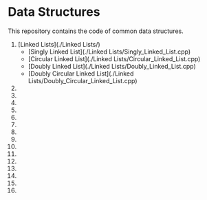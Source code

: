 # Data Structures

This repository contains the code of
common data structures.

1. [Linked Lists](./Linked Lists/)
    - [Singly Linked List](./Linked Lists/Singly_Linked_List.cpp)
    - [Circular Linked List](./Linked Lists/Circular_Linked_List.cpp)
    - [Doubly Linked List](./Linked Lists/Doubly_Linked_List.cpp)
    - [Doubly Circular Linked List](./Linked Lists/Doubly_Circular_Linked_List.cpp)
1. []()
1. []()
1. []()
1. []()
1. []()
1. []()
1. []()
1. []()
1. []()
1. []()
1. []()
1. []()
1. []()
1. []()
1. []()
